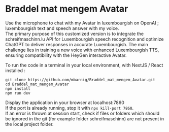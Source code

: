 # Braddel mat mengem Avatar
Use the microphone to chat with my Avatar in luxembourgish on OpenAI ; luxembourgish text and speech answer with my voice.    
The primary purpose of this customized version is to integrate the schreifmaschinn.lu API for Luxembourgish speech recognition and optimize ChatGPT to deliver responses in accurate Luxembourgish. The main challenge lies in training a new voice with enhanced Luxembourgish TTS, ensuring compatibility with the HeyGen interactive Avatar.

To run the code in a terminal in your local environment, with NextJS / React installed :
```
git clone https://github.com/mbarnig/Braddel_mat_mengem_Avatar.git
cd Braddel_mat_mengem_Avatar
npm install
npm run dev
```
Display the application in your browser at localhost:7860     
If the port is already running, stop it with `npx kill-port 7860`.      
If an error is thrown at session start, check if files or folders which should be ignored in the git (for example folder schreifmaschinn) are not present in the local project folder.    
